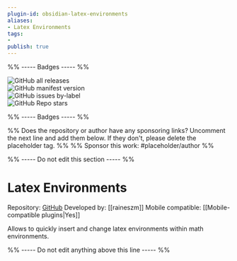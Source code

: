 ```yaml
---
plugin-id: obsidian-latex-environments
aliases:
- Latex Environments
tags: 
- 
publish: true
---
```


%% ----- Badges ----- %%

![GitHub all releases](https://img.shields.io/github/downloads/raineszm/obsidian-latex-environments/total?color=573E7A&logo=github&style=for-the-badge)   
![GitHub manifest version](https://img.shields.io/github/manifest-json/v/raineszm/obsidian-latex-environments?color=573E7A&logo=github&style=for-the-badge)   
![GitHub issues by-label](https://img.shields.io/github/issues/raineszm/obsidian-latex-environments/help%20wanted?color=573E7A&logo=github&style=for-the-badge)   
![GitHub Repo stars](https://img.shields.io/github/stars/raineszm/obsidian-latex-environments?color=573E7A&logo=github&style=for-the-badge)

%% ----- Badges ----- %%

%% Does the repository or author have any sponsoring links? Uncomment the next line and add them below. If they don't, please delete the placeholder tag. %%
%% Sponsor this work: #placeholder/author %%

%% ----- Do not edit this section ----- %%

# Latex Environments

Repository: [GitHub](https://github.com/raineszm/obsidian-latex-environments)
Developed by: [[raineszm]]
Mobile compatible: [[Mobile-compatible plugins|Yes]]

Allows to quickly insert and change latex environments within math environments.

%% ----- Do not edit anything above this line ----- %% 
